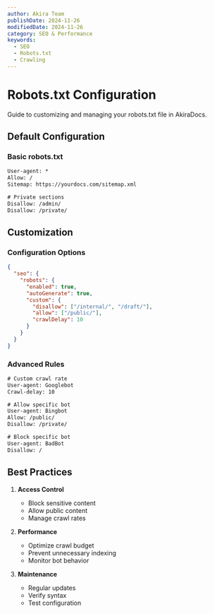 ```yaml
---
author: Akira Team
publishDate: 2024-11-26
modifiedDate: 2024-11-26
category: SEO & Performance
keywords:
  - SEO
  - Robots.txt
  - Crawling
---
```


# Robots.txt Configuration

Guide to customizing and managing your robots.txt file in AkiraDocs.

## Default Configuration

### Basic robots.txt
```txt
User-agent: *
Allow: /
Sitemap: https://yourdocs.com/sitemap.xml

# Private sections
Disallow: /admin/
Disallow: /private/
```

## Customization

### Configuration Options
```json
{
  "seo": {
    "robots": {
      "enabled": true,
      "autoGenerate": true,
      "custom": {
        "disallow": ["/internal/", "/draft/"],
        "allow": ["/public/"],
        "crawlDelay": 10
      }
    }
  }
}
```

### Advanced Rules
```txt
# Custom crawl rate
User-agent: Googlebot
Crawl-delay: 10

# Allow specific bot
User-agent: Bingbot
Allow: /public/
Disallow: /private/

# Block specific bot
User-agent: BadBot
Disallow: /
```

## Best Practices

1. **Access Control**
   - Block sensitive content
   - Allow public content
   - Manage crawl rates

2. **Performance**
   - Optimize crawl budget
   - Prevent unnecessary indexing
   - Monitor bot behavior

3. **Maintenance**
   - Regular updates
   - Verify syntax
   - Test configuration